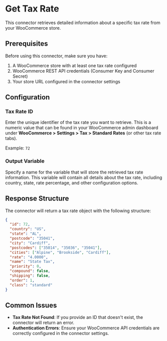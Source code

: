 # Get Tax Rate

This connector retrieves detailed information about a specific tax rate from your WooCommerce store.

## Prerequisites

Before using this connector, make sure you have:

1. A WooCommerce store with at least one tax rate configured
2. WooCommerce REST API credentials (Consumer Key and Consumer Secret)
3. Your store URL configured in the connector settings

## Configuration

### Tax Rate ID

Enter the unique identifier of the tax rate you want to retrieve. This is a numeric value that can be found in your WooCommerce admin dashboard under **WooCommerce > Settings > Tax > Standard Rates** (or other tax rate tabs).

Example: `72`

### Output Variable

Specify a name for the variable that will store the retrieved tax rate information. This variable will contain all details about the tax rate, including country, state, rate percentage, and other configuration options.

## Response Structure

The connector will return a tax rate object with the following structure:

```json
{
  "id": 72,
  "country": "US",
  "state": "AL",
  "postcode": "35041",
  "city": "Cardiff",
  "postcodes": ["35014", "35036", "35041"],
  "cities": ["Alpine", "Brookside", "Cardiff"],
  "rate": "4.0000",
  "name": "State Tax",
  "priority": 0,
  "compound": false,
  "shipping": false,
  "order": 1,
  "class": "standard"
}
```

## Common Issues

- **Tax Rate Not Found**: If you provide an ID that doesn't exist, the connector will return an error.
- **Authentication Errors**: Ensure your WooCommerce API credentials are correctly configured in the connector settings.